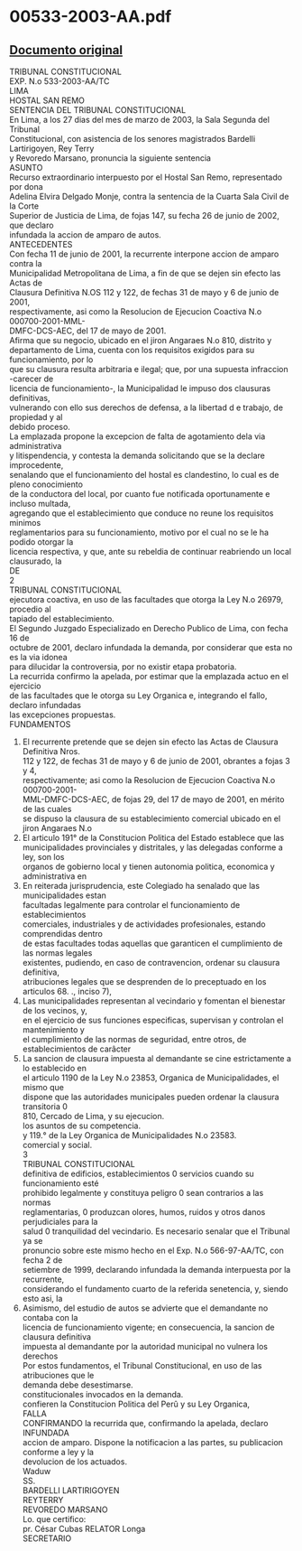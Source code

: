 
00533-2003-AA.pdf
=================
  
[Documento original](https://tc.gob.pe/jurisprudencia/2003/00533-2003-AA.pdf)  
---  
TRIBUNAL CONSTITUCIONAL  
EXP. N.o 533-2003-AA/TC  
LIMA  
HOSTAL SAN REMO  
SENTENCIA DEL TRIBUNAL CONSTITUCIONAL  
En Lima, a los 27 dias del mes de marzo de 2003, la Sala Segunda del Tribunal  
Constitucional, con asistencia de los senores magistrados Bardelli Lartirigoyen, Rey Terry  
y Revoredo Marsano, pronuncia la siguiente sentencia  
ASUNTO  
Recurso extraordinario interpuesto por el Hostal San Remo, representado por dona  
Adelina Elvira Delgado Monje, contra la sentencia de la Cuarta Sala Civil de la Corte  
Superior de Justicia de Lima, de fojas 147, su fecha 26 de junio de 2002, que declaro  
infundada la accion de amparo de autos.  
ANTECEDENTES  
Con fecha 11 de junio de 2001, la recurrente interpone accion de amparo contra la  
Municipalidad Metropolitana de Lima, a fin de que se dejen sin efecto las Actas de  
Clausura Definitiva N.OS 112 y 122, de fechas 31 de mayo y 6 de junio de 2001,  
respectivamente, asi como la Resolucion de Ejecucion Coactiva N.o 000700-2001-MML-  
DMFC-DCS-AEC, del 17 de mayo de 2001.  
Afirma que su negocio, ubicado en el jiron Angaraes N.o 810, distrito y  
departamento de Lima, cuenta con los requisitos exigidos para su funcionamiento, por lo  
que su clausura resulta arbitraria e ilegal; que, por una supuesta infraccion -carecer de  
licencia de funcionamiento-, la Municipalidad le impuso dos clausuras definitivas,  
vulnerando con ello sus derechos de defensa, a la libertad d e trabajo, de propiedad y al  
debido proceso.  
La emplazada propone la excepcion de falta de agotamiento dela via administrativa  
y litispendencia, y contesta la demanda solicitando que se la declare improcedente,  
senalando que el funcionamiento del hostal es clandestino, lo cual es de pleno conocimiento  
de la conductora del local, por cuanto fue notificada oportunamente e incluso multada,  
agregando que el establecimiento que conduce no reune los requisitos minimos  
reglamentarios para su funcionamiento, motivo por el cual no se le ha podido otorgar la  
licencia respectiva, y que, ante su rebeldia de continuar reabriendo un local clausurado, la  
DE  
2  
TRIBUNAL CONSTITUCIONAL  
ejecutora coactiva, en uso de las facultades que otorga la Ley N.o 26979, procedio al  
tapiado del establecimiento.  
El Segundo Juzgado Especializado en Derecho Publico de Lima, con fecha 16 de  
octubre de 2001, declaro infundada la demanda, por considerar que esta no es la via idonea  
para dilucidar la controversia, por no existir etapa probatoria.  
La recurrida confirmo la apelada, por estimar que la emplazada actuo en el ejercicio  
de las facultades que le otorga su Ley Organica e, integrando el fallo, declaro infundadas  
las excepciones propuestas.  
FUNDAMENTOS  
1. El recurrente pretende que se dejen sin efecto las Actas de Clausura Definitiva Nros.  
112 y 122, de fechas 31 de mayo y 6 de junio de 2001, obrantes a fojas 3 y 4,  
respectivamente; asi como la Resolucion de Ejecucion Coactiva N.o 000700-2001-  
MML-DMFC-DCS-AEC, de fojas 29, del 17 de mayo de 2001, en mérito de las cuales  
se dispuso la clausura de su establecimiento comercial ubicado en el jiron Angaraes N.o  
2. El articulo 191° de la Constitucion Politica del Estado establece que las  
municipalidades provinciales y distritales, y las delegadas conforme a ley, son los  
organos de gobierno local y tienen autonomia politica, economica y administrativa en  
3. En reiterada jurisprudencia, este Colegiado ha senalado que las municipalidades estan  
facultadas legalmente para controlar el funcionamiento de establecimientos  
comerciales, industriales y de actividades profesionales, estando comprendidas dentro  
de estas facultades todas aquellas que garanticen el cumplimiento de las normas legales  
existentes, pudiendo, en caso de contravencion, ordenar su clausura definitiva,  
atribuciones legales que se desprenden de lo preceptuado en los articulos 68. ., inciso 7),  
4. Las municipalidades representan al vecindario y fomentan el bienestar de los vecinos, y,  
en el ejercicio de sus funciones especificas, supervisan y controlan el mantenimiento y  
el cumplimiento de las normas de seguridad, entre otros, de establecimientos de carâcter  
5. La sancion de clausura impuesta al demandante se cine estrictamente a lo establecido en  
el articulo 1190 de la Ley N.o 23853, Organica de Municipalidades, el mismo que  
dispone que las autoridades municipales pueden ordenar la clausura transitoria 0  
810, Cercado de Lima, y su ejecucion.  
los asuntos de su competencia.  
y 119.° de la Ley Organica de Municipalidades N.o 23583.  
comercial y social.  
3  
TRIBUNAL CONSTITUCIONAL  
definitiva de edificios, establecimientos 0 servicios cuando su funcionamiento esté  
prohibido legalmente y constituya peligro 0 sean contrarios a las normas  
reglamentarias, 0 produzcan olores, humos, ruidos y otros danos perjudiciales para la  
salud 0 tranquilidad del vecindario. Es necesario senalar que el Tribunal ya se  
pronuncio sobre este mismo hecho en el Exp. N.o 566-97-AA/TC, con fecha 2 de  
setiembre de 1999, declarando infundada la demanda interpuesta por la recurrente,  
considerando el fundamento cuarto de la referida senetencia, y, siendo esto asi, la  
6. Asimismo, del estudio de autos se advierte que el demandante no contaba con la  
licencia de funcionamiento vigente; en consecuencia, la sancion de clausura definitiva  
impuesta al demandante por la autoridad municipal no vulnera los derechos  
Por estos fundamentos, el Tribunal Constitucional, en uso de las atribuciones que le  
demanda debe desestimarse.  
constitucionales invocados en la demanda.  
confieren la Constitucion Politica del Perû y su Ley Organica,  
FALLA  
CONFIRMANDO la recurrida que, confirmando la apelada, declaro INFUNDADA  
accion de amparo. Dispone la notificacion a las partes, su publicacion conforme a ley y la  
devolucion de los actuados.  
Waduw  
SS.  
BARDELLI LARTIRIGOYEN  
REYTERRY  
REVOREDO MARSANO  
Lo. que certifico:  
pr. César Cubas RELATOR Longa  
SECRETARIO